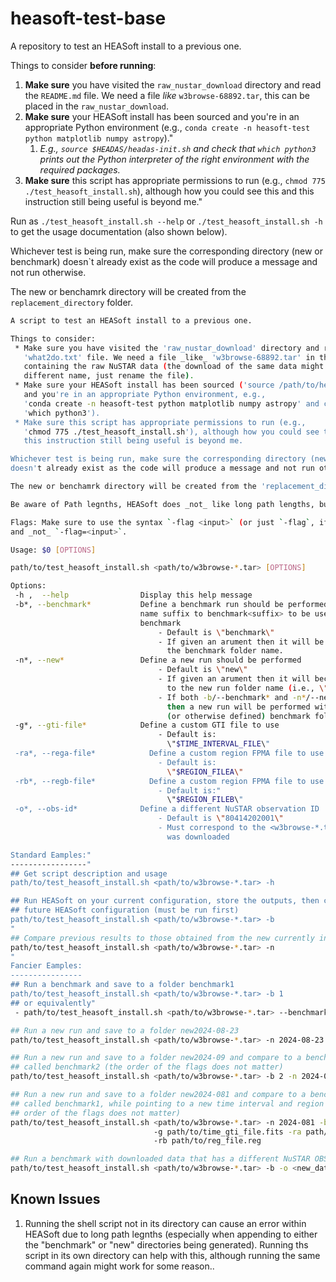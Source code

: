 # heasoft-test-base

A repository to test an HEASoft install to a previous one.

Things to consider **before running**:

1. **Make sure** you have visited the `raw_nustar_download` directory and read the `README.md` file. We need a file _like_ `w3browse-68892.tar`, this can be placed in the `raw_nustar_download`.
2. **Make sure** your HEASoft install has been sourced and you're in an appropriate Python environment (e.g., `conda create -n heasoft-test python matplotlib numpy astropy`)."
   1. _E.g., `source $HEADAS/headas-init.sh` and check that `which python3` prints out the Python interpreter of the right environment with the required packages._
3. **Make sure** this script has appropriate permissions to run (e.g., `chmod 775 ./test_heasoft_install.sh`), although how you could see this and this instruction still being useful is beyond me."

Run as `./test_heasoft_install.sh --help` or `./test_heasoft_install.sh -h` to get the usage documentation (also shown below).

Whichever test is being run, make sure the corresponding directory (new or benchmark) doesn`t already exist as the code will produce a message and not run otherwise.

The new or benchamrk directory will be created from the `replacement_directory` folder.

```bash
A script to test an HEASoft install to a previous one.

Things to consider:
 * Make sure you have visited the 'raw_nustar_download' directory and read the
   'what2do.txt' file. We need a file _like_ 'w3browse-68892.tar' in this directory
   containing the raw NuSTAR data (the download of the same data might have a
   different name, just rename the file).
 * Make sure your HEASoft install has been sourced ('source /path/to/headas-init.sh')
   and you're in an appropriate Python environment, e.g.,
   'conda create -n heasoft-test python matplotlib numpy astropy' and check with
   'which python3').
 * Make sure this script has appropriate permissions to run (e.g.,
   'chmod 775 ./test_heasoft_install.sh'), although how you could see this and
   this instruction still being useful is beyond me.

Whichever test is being run, make sure the corresponding directory (new or benchmark)
doesn't already exist as the code will produce a message and not run otherwise.

The new or benchamrk directory will be created from the 'replacement_directory' folder.

Be aware of Path legnths, HEASoft does _not_ like long path lengths, but only sometimes.

Flags: Make sure to use the syntax `-flag <input>` (or just `-flag`, if appropriate) 
and _not_ `-flag=<input>`.

Usage: $0 [OPTIONS]

path/to/test_heasoft_install.sh <path/to/w3browse-*.tar> [OPTIONS]

Options:
 -h ,  --help                Display this help message
 -b*, --benchmark*           Define a benchmark run should be performed or folder
                             name suffix to benchmark<suffix> to be used as a
                             benchmark
                                 - Default is \"benchmark\"
                                 - If given an arument then it will be appended to
                                   the benchmark folder name.
 -n*, --new*                 Define a new run should be performed
                                 - Default is \"new\"
                                 - If given an arument then it will become the suffix
                                   to the new run folder name (i.e., \"new<suffix>\").
                                 - If both -b/--benchmark* and -n*/--new* are given
                                   then a new run will be performed with the default
                                   (or otherwise defined) benchmark folder
 -g*, --gti-file*            Define a custom GTI file to use
                                 - Default is:
                                   \"$TIME_INTERVAL_FILE\"
 -ra*, --rega-file*            Define a custom region FPMA file to use
                                 - Default is:
                                   \"$REGION_FILEA\"
 -rb*, --regb-file*            Define a custom region FPMA file to use
                                 - Default is:"
                                   \"$REGION_FILEB\"
 -o*, --obs-id*              Define a different NuSTAR observation ID
                                 - Default is \"80414202001\"
                                 - Must correspond to the <w3browse-*.tar> file that
                                   was downloaded

Standard Eamples:"
-----------------"
## Get script description and usage
path/to/test_heasoft_install.sh <path/to/w3browse-*.tar> -h

## Run HEASoft on your current configuration, store the outputs, then compare with a new,
## future HEASoft configuration (must be run first)
path/to/test_heasoft_install.sh <path/to/w3browse-*.tar> -b
"
## Compare previous results to those obtained from the new currently installed HEASoft
path/to/test_heasoft_install.sh <path/to/w3browse-*.tar> -n
"
Fancier Eamples:
----------------
## Run a benchmark and save to a folder benchmark1
path/to/test_heasoft_install.sh <path/to/w3browse-*.tar> -b 1
## or equivalently"
 - path/to/test_heasoft_install.sh <path/to/w3browse-*.tar> --benchmark 1

## Run a new run and save to a folder new2024-08-23
path/to/test_heasoft_install.sh <path/to/w3browse-*.tar> -n 2024-08-23

## Run a new run and save to a folder new2024-09 and compare to a benchamrk folder
## called benchmark2 (the order of the flags does not matter)
path/to/test_heasoft_install.sh <path/to/w3browse-*.tar> -b 2 -n 2024-09

## Run a new run and save to a folder new2024-081 and compare to a benchamrk folder
## called benchmark1, while pointing to a new time interval and region files (the
## order of the flags does not matter)
path/to/test_heasoft_install.sh <path/to/w3browse-*.tar> -n 2024-081 -b 1\ 
                                -g path/to/time_gti_file.fits -ra path/to/reg_file.reg\ 
                                -rb path/to/reg_file.reg

## Run a benchmark with downloaded data that has a different NuSTAR OBSID
path/to/test_heasoft_install.sh <path/to/w3browse-*.tar> -b -o <new_data_OBSID>
```

## Known Issues

1. Running the shell script not in its directory can cause an error within HEASoft due to long path legnths (especially when appending to either the "benchmark" or "new" directories being generated). Running ths script in its own directory can help with this, although running the same command again might work for some reason..
